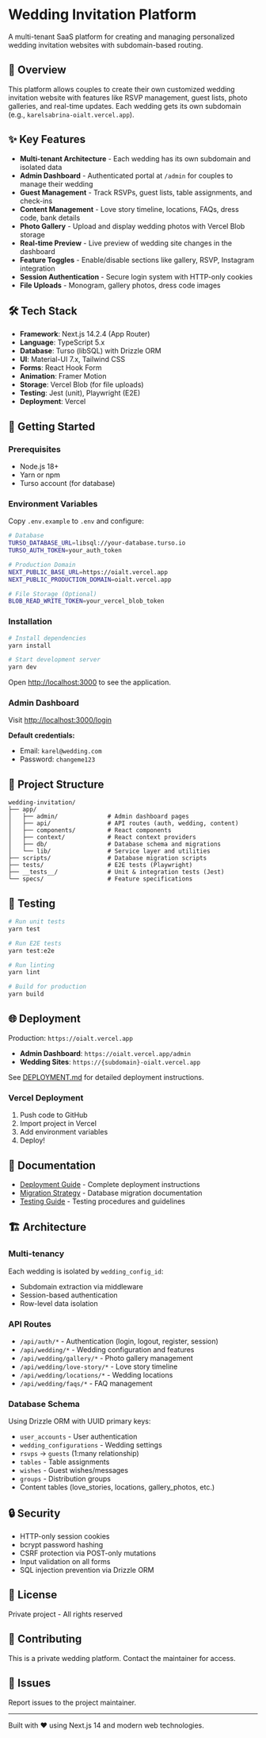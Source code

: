 # Wedding Invitation Platform

A multi-tenant SaaS platform for creating and managing personalized wedding invitation websites with subdomain-based routing.

## 🎉 Overview

This platform allows couples to create their own customized wedding invitation website with features like RSVP management, guest lists, photo galleries, and real-time updates. Each wedding gets its own subdomain (e.g., `karelsabrina-oialt.vercel.app`).

## ✨ Key Features

- **Multi-tenant Architecture** - Each wedding has its own subdomain and isolated data
- **Admin Dashboard** - Authenticated portal at `/admin` for couples to manage their wedding
- **Guest Management** - Track RSVPs, guest lists, table assignments, and check-ins
- **Content Management** - Love story timeline, locations, FAQs, dress code, bank details
- **Photo Gallery** - Upload and display wedding photos with Vercel Blob storage
- **Real-time Preview** - Live preview of wedding site changes in the dashboard
- **Feature Toggles** - Enable/disable sections like gallery, RSVP, Instagram integration
- **Session Authentication** - Secure login system with HTTP-only cookies
- **File Uploads** - Monogram, gallery photos, dress code images

## 🛠 Tech Stack

- **Framework**: Next.js 14.2.4 (App Router)
- **Language**: TypeScript 5.x
- **Database**: Turso (libSQL) with Drizzle ORM
- **UI**: Material-UI 7.x, Tailwind CSS
- **Forms**: React Hook Form
- **Animation**: Framer Motion
- **Storage**: Vercel Blob (for file uploads)
- **Testing**: Jest (unit), Playwright (E2E)
- **Deployment**: Vercel

## 🚀 Getting Started

### Prerequisites

- Node.js 18+
- Yarn or npm
- Turso account (for database)

### Environment Variables

Copy `.env.example` to `.env` and configure:

```bash
# Database
TURSO_DATABASE_URL=libsql://your-database.turso.io
TURSO_AUTH_TOKEN=your_auth_token

# Production Domain
NEXT_PUBLIC_BASE_URL=https://oialt.vercel.app
NEXT_PUBLIC_PRODUCTION_DOMAIN=oialt.vercel.app

# File Storage (Optional)
BLOB_READ_WRITE_TOKEN=your_vercel_blob_token
```

### Installation

```bash
# Install dependencies
yarn install

# Start development server
yarn dev
```

Open [http://localhost:3000](http://localhost:3000) to see the application.

### Admin Dashboard

Visit [http://localhost:3000/login](http://localhost:3000/login)

**Default credentials:**

- Email: `karel@wedding.com`
- Password: `changeme123`

## 📁 Project Structure

```
wedding-invitation/
├── app/
│   ├── admin/              # Admin dashboard pages
│   ├── api/                # API routes (auth, wedding, content)
│   ├── components/         # React components
│   ├── context/            # React context providers
│   ├── db/                 # Database schema and migrations
│   └── lib/                # Service layer and utilities
├── scripts/                # Database migration scripts
├── tests/                  # E2E tests (Playwright)
├── __tests__/              # Unit & integration tests (Jest)
└── specs/                  # Feature specifications
```

## 🧪 Testing

```bash
# Run unit tests
yarn test

# Run E2E tests
yarn test:e2e

# Run linting
yarn lint

# Build for production
yarn build
```

## 🌐 Deployment

Production: `https://oialt.vercel.app`

- **Admin Dashboard**: `https://oialt.vercel.app/admin`
- **Wedding Sites**: `https://{subdomain}-oialt.vercel.app`

See [DEPLOYMENT.md](./DEPLOYMENT.md) for detailed deployment instructions.

### Vercel Deployment

1. Push code to GitHub
2. Import project in Vercel
3. Add environment variables
4. Deploy!

## 📖 Documentation

- [Deployment Guide](./DEPLOYMENT.md) - Complete deployment instructions
- [Migration Strategy](./MIGRATION-STRATEGY.md) - Database migration documentation
- [Testing Guide](./tests/TESTING.md) - Testing procedures and guidelines

## 🏗 Architecture

### Multi-tenancy

Each wedding is isolated by `wedding_config_id`:

- Subdomain extraction via middleware
- Session-based authentication
- Row-level data isolation

### API Routes

- `/api/auth/*` - Authentication (login, logout, register, session)
- `/api/wedding/*` - Wedding configuration and features
- `/api/wedding/gallery/*` - Photo gallery management
- `/api/wedding/love-story/*` - Love story timeline
- `/api/wedding/locations/*` - Wedding locations
- `/api/wedding/faqs/*` - FAQ management

### Database Schema

Using Drizzle ORM with UUID primary keys:

- `user_accounts` - User authentication
- `wedding_configurations` - Wedding settings
- `rsvps` → `guests` (1:many relationship)
- `tables` - Table assignments
- `wishes` - Guest wishes/messages
- `groups` - Distribution groups
- Content tables (love_stories, locations, gallery_photos, etc.)

## 🔒 Security

- HTTP-only session cookies
- bcrypt password hashing
- CSRF protection via POST-only mutations
- Input validation on all forms
- SQL injection prevention via Drizzle ORM

## 📝 License

Private project - All rights reserved

## 👥 Contributing

This is a private wedding platform. Contact the maintainer for access.

## 🐛 Issues

Report issues to the project maintainer.

---

Built with ❤️ using Next.js 14 and modern web technologies.
